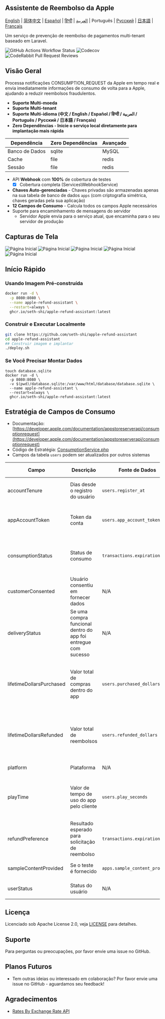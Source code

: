 
## Assistente de Reembolso da Apple

[English](./README.md) | [简体中文](./README.zh.md) | [Español](./README.es.md) | [हिन्दी](./README.hi.md) | [العربية](./README.ar.md) | Português | [Русский](./README.ru.md) | [日本語](./README.ja.md) | [Français](./README.fr.md)

Um serviço de prevenção de reembolso de pagamentos multi-tenant baseado em Laravel.

![GitHub Actions Workflow Status](https://img.shields.io/github/actions/workflow/status/seth-shi/apple-refund-assistant/laravel.yml)
![Codecov](https://img.shields.io/codecov/c/github/seth-shi/apple-refund-assistant)
![CodeRabbit Pull Request Reviews](https://img.shields.io/coderabbit/prs/github/seth-shi/apple-refund-assistant?utm_source=oss&utm_medium=github&utm_campaign=seth-shi%2Fapple-refund-assistant&labelColor=171717&color=FF570A&link=https%3A%2F%2Fcoderabbit.ai&label=CodeRabbit+Reviews)

## Visão Geral

Processa notificações CONSUMPTION_REQUEST da Apple em tempo real e envia imediatamente informações de consumo de volta para a Apple, ajudando a reduzir reembolsos fraudulentos.


- **Suporte Multi-moeda**
- **Suporte Multi-tenant**
- **Suporte Multi-idioma (中文 / English / Español / हिन्दी / العربية / Português / Русский / 日本語 / Français)**
- **Zero Dependências - Inicie o serviço local diretamente para implantação mais rápida**

| Dependência | Zero Dependências |  Avançado   |
|-----|--|-----|
|  Banco de Dados   | sqlite | MySQL |
|  Cache   | file | redis  |
|   Sessão | file |  redis   |
- API **Webhook** com **100%** de cobertura de testes
    - [x] Cobertura completa (Services\WebhookService)
- **Chaves Auto-gerenciadas** - Chaves privadas são armazenadas apenas na sua tabela de banco de dados `apps` (com criptografia simétrica, chaves geradas pela sua aplicação)
- **12 Campos de Consumo** - Calcula todos os campos Apple necessários
- Suporte para encaminhamento de mensagens do servidor
  - Servidor Apple envia para o serviço atual, que encaminha para o seu servidor de produção

 
## Capturas de Tela
![Página Inicial](assets/0.png)
![Página Inicial](assets/1.png)
![Página Inicial](assets/2.png)
![Página Inicial](assets/3.png)
![Página Inicial](assets/4.png)


## Início Rápido
### Usando Imagem Pré-construída
```bash
docker run -d \
  -p 8080:8080 \
  --name apple-refund-assistant \
  --restart=always \
  ghcr.io/seth-shi/apple-refund-assistant:latest
```


### Construir e Executar Localmente
```bash
git clone https://github.com/seth-shi/apple-refund-assistant
cd apple-refund-assistant
## Construir imagem e implantar
./deploy.sh
```

### Se Você Precisar Montar Dados
```
touch database.sqlite
docker run -d \
  -p 8080:8080 \
  -v $(pwd)/database.sqlite:/var/www/html/database/database.sqlite \
  --name apple-refund-assistant \
  --restart=always \
  ghcr.io/seth-shi/apple-refund-assistant:latest
```

## Estratégia de Campos de Consumo
* Documentação: [https://developer.apple.com/documentation/appstoreserverapi/consumptionrequest](https://developer.apple.com/documentation/appstoreserverapi/consumptionrequest)
* Código de Estratégia: [ConsumptionService.php](./app/Services/ConsumptionService.php) 
* Campos da tabela `users` podem ser atualizados por outros sistemas

| Campo                       | Descrição                | Fonte de Dados                          | Regra de Cálculo                                                                                           |
|--------------------------|-------------------|--------------------------------|------------------------------------------------------------------------------------------------|
| accountTenure            | Dias desde o registro do usuário            | `users.register_at`            | Tempo atual menos tempo de registro                                                                                     |
| appAccountToken          | Token da conta          | `users.app_account_token`      | [Deve ser passado quando o cliente cria o pedido](https://developer.apple.com/documentation/StoreKit/Transaction/appAccountToken) |
| consumptionStatus        | Status de consumo              | `transactions.expiration_date` | Comparar com o tempo atual, retornar consumido se expirado                                                                              |
| customerConsented        | Usuário consentiu em fornecer dados          | N/A                              | Valor fixo `true`                                                                                       |
| deliveryStatus           | Se uma compra funcional dentro do app foi entregue com sucesso | N/A                              | Valor fixo `0` (entrega normal)                                                                                    |
| lifetimeDollarsPurchased | Valor total de compras dentro do app             | `users.purchased_dollars`      | Acumulado com base em eventos de transação da Apple, ou você pode acumular manualmente                                                                        |
| lifetimeDollarsRefunded  | Valor total de reembolsos             | `users.refunded_dollars`       | Acumulado com base em eventos de reembolso da Apple, ou você pode acumular manualmente                                                                        |
| platform                 | Plataforma                | N/A                              | Valor fixo `1` (apple)                                                                                   |
| playTime                 | Valor de tempo de uso do app pelo cliente        | `users.play_seconds`           | Seu sistema precisa suportar a atualização deste campo, caso contrário é `0`                                                                          |
| refundPreference         | Resultado esperado para solicitação de reembolso         | `transactions.expiration_date` | Comparar com o tempo atual, preferir rejeitar reembolso se expirado                                                                             |
| sampleContentProvided    | Se o teste é fornecido            | `apps.sample_content_provided` | Configurar ao criar o app                                                                                      |
| userStatus               | Status do usuário              | N/A                              | Valor fixo `1` (usuário normal)                                                                                   |



## Licença

Licenciado sob Apache License 2.0, veja [LICENSE](./LICENSE) para detalhes.

## Suporte

Para perguntas ou preocupações, por favor envie uma issue no GitHub.

## Planos Futuros
- Tem outras ideias ou interessado em colaboração? Por favor envie uma issue no GitHub - aguardamos seu feedback!

## Agradecimentos
* [Rates By Exchange Rate API](https://www.exchangerate-api.com)

